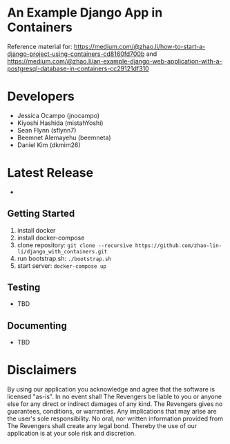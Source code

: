 # An Example Django App in Containers
Reference material for:
https://medium.com/@zhao.li/how-to-start-a-django-project-using-containers-cd8160fd700b
and
https://medium.com/@zhao.li/an-example-django-web-application-with-a-postgresql-database-in-containers-cc29121df310


# Developers 
* Jessica Ocampo (jnocampo)
* Kiyoshi Hashida (mistahYoshi)
* Sean Flynn (sflynn7)
* Beemnet Alemayehu (beemneta)
* Daniel Kim (dkmim26)


# Latest Release 
* []()

Getting Started
---------------
1. install docker
2. install docker-compose
3. clone repository: `git clone --recursive https://github.com/zhao-lin-li/django_with_containers.git`
4. run bootstrap.sh: `./bootstrap.sh`
5. start server: `docker-compose up`

Testing
-------
* TBD

Documenting
-----------
* TBD

# Disclaimers 
By using our application you acknowledge and agree that the software is licensed "as-is". In no event shall The Revengers be liable to you or anyone else for any direct or indirect damages of any kind. The Revengers gives no guarantees, conditions, or warranties. Any implications that may arise are the user's sole responsibility. No oral, nor written information provided from The Revengers shall create any legal bond. Thereby the use of our application is at your sole risk and discretion.
